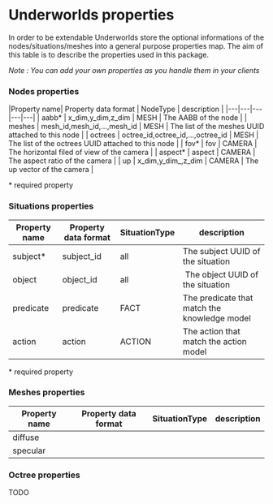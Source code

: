# Underworlds properties
In order to be extendable Underworlds store the optional informations of the nodes/situations/meshes into a general purpose properties map. The aim of this table is to describe the properties used in this package.

*Note : You can add your own properties as you handle them in your clients*

### Nodes properties

|Property name| Property data format | NodeType | description |
|---|---|---|---|---|
| aabb\* | x_dim,y_dim,z_dim | MESH | The AABB of the node |
| meshes  | mesh_id,mesh_id,...,mesh_id | MESH  | The list of the meshes UUID attached to this node |
| octrees  | octree_id,octree_id,...,octree_id | MESH  | The list of the octrees UUID attached to this node |
| fov\*  | fov | CAMERA | The horizontal filed of view of the camera |
| aspect\*  | aspect  | CAMERA | The aspect ratio of the camera |
| up  | x_dim,y_dim_,z_dim | CAMERA | The up vector of the camera |

\* required property

### Situations properties

|Property name | Property data format | SituationType | description |
|---|---|---|---|
| subject\* | subject_id | all | The subject UUID of the situation |
| object | object_id | all | The object UUID of the situation|
| predicate | predicate | FACT | The predicate that match the knowledge model |
| action | action | ACTION | The action that match the action model|

\* required property
### Meshes properties

|Property name | Property data format | SituationType | description |
|---|---|---|---|
| diffuse | | | |
| specular | | | |

### Octree properties

TODO
